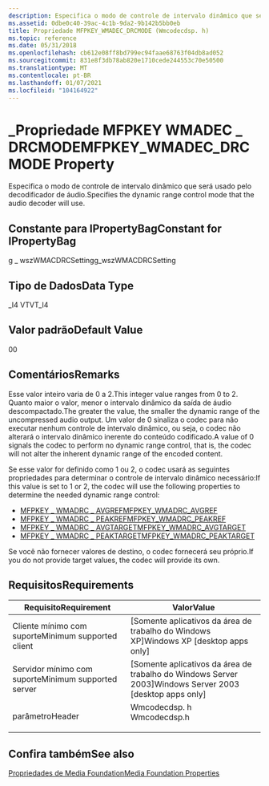 ```yaml
---
description: Especifica o modo de controle de intervalo dinâmico que será usado pelo decodificador de áudio.
ms.assetid: 0dbe0c40-39ac-4c1b-9da2-9b142b5bb0eb
title: Propriedade MFPKEY_WMADEC_DRCMODE (Wmcodecdsp. h)
ms.topic: reference
ms.date: 05/31/2018
ms.openlocfilehash: cb612e08ff8bd799ec94faae68763f04db8ad052
ms.sourcegitcommit: 831e8f3db78ab820e1710cede244553c70e50500
ms.translationtype: MT
ms.contentlocale: pt-BR
ms.lasthandoff: 01/07/2021
ms.locfileid: "104164922"
---
```

# <a name="mfpkey_wmadec_drcmode-property"></a><span data-ttu-id="9fa7c-103">\_Propriedade MFPKEY WMADEC \_ DRCMODE</span><span class="sxs-lookup"><span data-stu-id="9fa7c-103">MFPKEY\_WMADEC\_DRCMODE Property</span></span>

<span data-ttu-id="9fa7c-104">Especifica o modo de controle de intervalo dinâmico que será usado pelo decodificador de áudio.</span><span class="sxs-lookup"><span data-stu-id="9fa7c-104">Specifies the dynamic range control mode that the audio decoder will use.</span></span>

## <a name="constant-for-ipropertybag"></a><span data-ttu-id="9fa7c-105">Constante para IPropertyBag</span><span class="sxs-lookup"><span data-stu-id="9fa7c-105">Constant for IPropertyBag</span></span>

<span data-ttu-id="9fa7c-106">g \_ wszWMACDRCSetting</span><span class="sxs-lookup"><span data-stu-id="9fa7c-106">g\_wszWMACDRCSetting</span></span>

## <a name="data-type"></a><span data-ttu-id="9fa7c-107">Tipo de Dados</span><span class="sxs-lookup"><span data-stu-id="9fa7c-107">Data Type</span></span>

<span data-ttu-id="9fa7c-108">\_I4 VT</span><span class="sxs-lookup"><span data-stu-id="9fa7c-108">VT\_I4</span></span>

## <a name="default-value"></a><span data-ttu-id="9fa7c-109">Valor padrão</span><span class="sxs-lookup"><span data-stu-id="9fa7c-109">Default Value</span></span>

<span data-ttu-id="9fa7c-110">0</span><span class="sxs-lookup"><span data-stu-id="9fa7c-110">0</span></span>

## <a name="remarks"></a><span data-ttu-id="9fa7c-111">Comentários</span><span class="sxs-lookup"><span data-stu-id="9fa7c-111">Remarks</span></span>

<span data-ttu-id="9fa7c-112">Esse valor inteiro varia de 0 a 2.</span><span class="sxs-lookup"><span data-stu-id="9fa7c-112">This integer value ranges from 0 to 2.</span></span> <span data-ttu-id="9fa7c-113">Quanto maior o valor, menor o intervalo dinâmico da saída de áudio descompactado.</span><span class="sxs-lookup"><span data-stu-id="9fa7c-113">The greater the value, the smaller the dynamic range of the uncompressed audio output.</span></span> <span data-ttu-id="9fa7c-114">Um valor de 0 sinaliza o codec para não executar nenhum controle de intervalo dinâmico, ou seja, o codec não alterará o intervalo dinâmico inerente do conteúdo codificado.</span><span class="sxs-lookup"><span data-stu-id="9fa7c-114">A value of 0 signals the codec to perform no dynamic range control, that is, the codec will not alter the inherent dynamic range of the encoded content.</span></span>

<span data-ttu-id="9fa7c-115">Se esse valor for definido como 1 ou 2, o codec usará as seguintes propriedades para determinar o controle de intervalo dinâmico necessário:</span><span class="sxs-lookup"><span data-stu-id="9fa7c-115">If this value is set to 1 or 2, the codec will use the following properties to determine the needed dynamic range control:</span></span>

-   [<span data-ttu-id="9fa7c-116">MFPKEY \_ WMADRC \_ AVGREF</span><span class="sxs-lookup"><span data-stu-id="9fa7c-116">MFPKEY\_WMADRC\_AVGREF</span></span>](mfpkey-wmadrc-avgrefproperty.md)
-   [<span data-ttu-id="9fa7c-117">MFPKEY \_ WMADRC \_ PEAKREF</span><span class="sxs-lookup"><span data-stu-id="9fa7c-117">MFPKEY\_WMADRC\_PEAKREF</span></span>](mfpkey-wmadrc-peakrefproperty.md)
-   [<span data-ttu-id="9fa7c-118">MFPKEY \_ WMADRC \_ AVGTARGET</span><span class="sxs-lookup"><span data-stu-id="9fa7c-118">MFPKEY\_WMADRC\_AVGTARGET</span></span>](mfpkey-wmadrc-avgtargetproperty.md)
-   [<span data-ttu-id="9fa7c-119">MFPKEY \_ WMADRC \_ PEAKTARGET</span><span class="sxs-lookup"><span data-stu-id="9fa7c-119">MFPKEY\_WMADRC\_PEAKTARGET</span></span>](mfpkey-wmadrc-peaktargetproperty.md)

<span data-ttu-id="9fa7c-120">Se você não fornecer valores de destino, o codec fornecerá seu próprio.</span><span class="sxs-lookup"><span data-stu-id="9fa7c-120">If you do not provide target values, the codec will provide its own.</span></span>

## <a name="requirements"></a><span data-ttu-id="9fa7c-121">Requisitos</span><span class="sxs-lookup"><span data-stu-id="9fa7c-121">Requirements</span></span>



| <span data-ttu-id="9fa7c-122">Requisito</span><span class="sxs-lookup"><span data-stu-id="9fa7c-122">Requirement</span></span> | <span data-ttu-id="9fa7c-123">Valor</span><span class="sxs-lookup"><span data-stu-id="9fa7c-123">Value</span></span> |
|-------------------------------------|-----------------------------------------------------------------------------------------|
| <span data-ttu-id="9fa7c-124">Cliente mínimo com suporte</span><span class="sxs-lookup"><span data-stu-id="9fa7c-124">Minimum supported client</span></span><br/> | <span data-ttu-id="9fa7c-125">\[Somente aplicativos da área de trabalho do Windows XP\]</span><span class="sxs-lookup"><span data-stu-id="9fa7c-125">Windows XP \[desktop apps only\]</span></span><br/>                                             |
| <span data-ttu-id="9fa7c-126">Servidor mínimo com suporte</span><span class="sxs-lookup"><span data-stu-id="9fa7c-126">Minimum supported server</span></span><br/> | <span data-ttu-id="9fa7c-127">\[Somente aplicativos da área de trabalho do Windows Server 2003\]</span><span class="sxs-lookup"><span data-stu-id="9fa7c-127">Windows Server 2003 \[desktop apps only\]</span></span><br/>                                    |
| <span data-ttu-id="9fa7c-128">parâmetro</span><span class="sxs-lookup"><span data-stu-id="9fa7c-128">Header</span></span><br/>                   | <dl> <span data-ttu-id="9fa7c-129"><dt>Wmcodecdsp. h</dt></span><span class="sxs-lookup"><span data-stu-id="9fa7c-129"><dt>Wmcodecdsp.h</dt></span></span> </dl> |



## <a name="see-also"></a><span data-ttu-id="9fa7c-130">Confira também</span><span class="sxs-lookup"><span data-stu-id="9fa7c-130">See also</span></span>

<dl> <dt>

[<span data-ttu-id="9fa7c-131">Propriedades de Media Foundation</span><span class="sxs-lookup"><span data-stu-id="9fa7c-131">Media Foundation Properties</span></span>](media-foundation-properties.md)
</dt> </dl>

 

 





